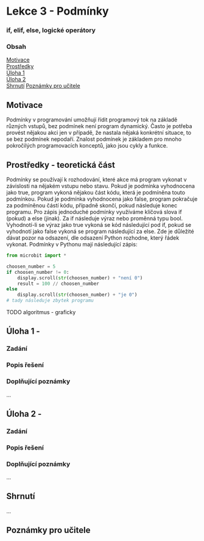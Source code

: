 # Lekce 3 - Podmínky
### if, elif, else, logické operátory

### Obsah
[Motivace](#motivace)  
[Prostředky](#resources)  
[Úloha 1](#assignment1)  
[Úloha 2](#assignment2)  
[Shrnutí](#conclusion)
[Poznámky pro učitele](#pozn)  

## Motivace <a name="motivace"/>
Podmínky v programování umožňují řídit programový tok na základě různých vstupů, bez podmínek není program dynamický. Často je potřeba provést nějakou akci jen v případě, že nastala nějaká konkrétní situace, to se bez podmínek nepodaří. Znalost podmínek je základem pro mnoho pokročilých programovacích konceptů, jako jsou cykly a funkce.
## Prostředky - teoretická část <a name="resources"/>
Podmínky se používají k rozhodování, které akce má program vykonat v závislosti na nějakém vstupu nebo stavu. Pokud je podmínka vyhodnocena jako true, program vykoná nějakou část kódu, která je podmíněna touto podmínkou. Pokud je podmínka vyhodnocena jako false, program pokračuje za podmíněnou částí kódu, případně skončí, pokud následuje konec programu. Pro zápis jednoduché podmínky využíváme klíčová slova if (pokud) a else (jinak). Za if následuje výraz nebo proměnná typu bool. Vyhodnotí-li se výraz jako true vykoná se kód následující pod if, pokud se vyhodnotí jako false vykoná se program následující za else. Zde je důležité dávat pozor na odsazení, dle odsazení Python rozhodne, který řádek vykonat. 
Podmínky v Pythonu mají následující zápis:
```python
from microbit import * 

choosen_number = 5
if choosen_number != 0:
	display.scroll(str(choosen_number) + "není 0")
	result = 100 // choosen_number
else
	display.scroll(str(choosen_number) + "je 0")
# tady následuje zbytek programu
```
TODO algoritmus - graficky

## Úloha 1 - <a name="assignment1"/>
### Zadání
### Popis řešení
### Doplňující poznámky 
...
## Úloha 2 - <a name="assignment2"/>
### Zadání
### Popis řešení
### Doplňující poznámky 
...

## Shrnutí <a name="conclusion"/>
...

## Poznámky pro učitele <a name="pozn"/>
